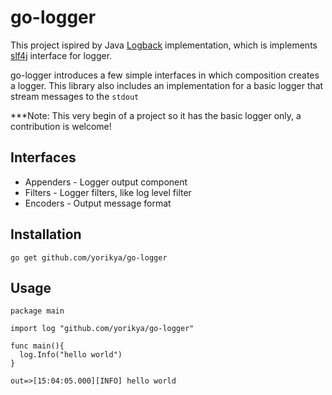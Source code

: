 # go-logger

This project ispired by Java [Logback](http://logback.qos.ch/) implementation, which is implements [slf4j](http://www.slf4j.org/) interface for logger.

go-logger introduces a few simple interfaces in which composition creates a logger.
This library also includes an implementation for a basic logger that stream messages to the `stdout`

***Note: This very begin of a project so it has the basic logger only, a contribution is welcome! 

## Interfaces
* Appenders - Logger output component
* Filters - Logger filters, like log level filter
* Encoders - Output message format

## Installation 
```
go get github.com/yorikya/go-logger
```

## Usage
```
package main

import log "github.com/yorikya/go-logger"

func main(){
  log.Info("hello world")
}

out=>[15:04:05.000][INFO] hello world 
```



